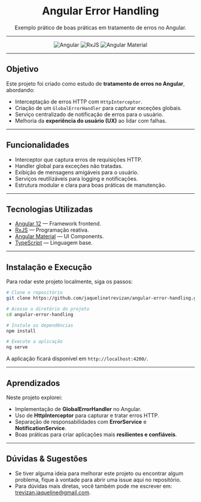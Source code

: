 <h1 align="center"> Angular Error Handling</h1>
<p align="center">Exemplo prático de boas práticas em tratamento de erros no Angular.</p>

---

<p align="center">
  <img src="https://img.shields.io/badge/Angular-12-DD0031?logo=angular" alt="Angular">
  <img src="https://img.shields.io/badge/RxJS-6.6-purple?logo=reactivex" alt="RxJS">
  <img src="https://img.shields.io/badge/Angular_Material-12-blue?logo=angular" alt="Angular Material">
</p>

---

## Objetivo

Este projeto foi criado como estudo de **tratamento de erros no Angular**, abordando:
- Interceptação de erros HTTP com `HttpInterceptor`.  
- Criação de um `GlobalErrorHandler` para capturar exceções globais.  
- Serviço centralizado de notificação de erros para o usuário.  
- Melhoria da **experiência do usuário (UX)** ao lidar com falhas.  

---

## Funcionalidades

- Interceptor que captura erros de requisições HTTP.  
- Handler global para exceções não tratadas.  
- Exibição de mensagens amigáveis para o usuário.  
- Serviços reutilizáveis para logging e notificações.  
- Estrutura modular e clara para boas práticas de manutenção.  

---

## Tecnologias Utilizadas

- [Angular 12](https://angular.io/) — Framework frontend.  
- [RxJS](https://rxjs.dev/) — Programação reativa.  
- [Angular Material](https://material.angular.io/) — UI Components.  
- [TypeScript](https://www.typescriptlang.org/) — Linguagem base.  

---

## Instalação e Execução

Para rodar este projeto localmente, siga os passos:

```bash
# Clone o repositório
git clone https://github.com/jaquelinetrevizan/angular-error-handling.git

# Acesse o diretório do projeto
cd angular-error-handling

# Instale as dependências
npm install

# Execute a aplicação
ng serve
````

A aplicação ficará disponível em `http://localhost:4200/`.

---

## Aprendizados

Neste projeto explorei:

* Implementação de **GlobalErrorHandler** no Angular.
* Uso de **HttpInterceptor** para capturar e tratar erros HTTP.
* Separação de responsabilidades com **ErrorService** e **NotificationService**.
* Boas práticas para criar aplicações mais **resilientes e confiáveis**.

---

## Dúvidas & Sugestões

- Se tiver alguma ideia para melhorar este projeto ou encontrar algum problema, fique à vontade para abrir uma issue aqui no repositório.
- Para dúvidas mais diretas, você também pode me escrever em: trevizan.jaqueline@gmail.com.

